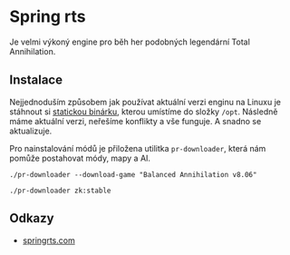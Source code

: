 Spring rts
==========

Je velmi výkoný engine pro běh her podobných legendární Total Annihilation.

Instalace
---------

Nejjednoduším způsobem jak používat aktuální verzi enginu na Linuxu je stáhnout si [statickou binárku](http://springrts.com/wiki/Download),
kterou umístíme do složky `/opt`.
Následně máme aktuální verzi, neřešíme konflikty a vše funguje. A snadno se aktualizuje.

Pro nainstalování módů je přiložena utilitka `pr-downloader`, která nám pomůže postahovat módy, mapy a AI.

```
./pr-downloader --download-game "Balanced Annihilation v8.06"
```

```
./pr-downloader zk:stable
```

Odkazy
------

* [springrts.com](http://springrts.com)
